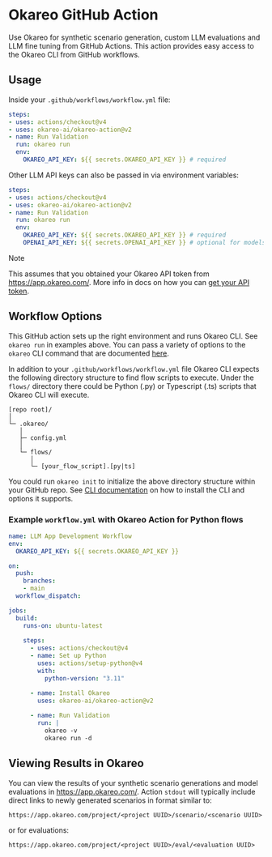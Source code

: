 # Okareo GitHub Action

Use Okareo for synthetic scenario generation, custom LLM evaluations and LLM fine tuning from GitHub Actions. This action provides easy access to the Okareo CLI from GitHub workflows.

## Usage

Inside your `.github/workflows/workflow.yml` file:
```yaml
steps:
- uses: actions/checkout@v4
- uses: okareo-ai/okareo-action@v2
- name: Run Validation
  run: okareo run
  env:
    OKAREO_API_KEY: ${{ secrets.OKAREO_API_KEY }} # required
```
Other LLM API keys can also be passed in via environment variables:
```yaml
steps:
- uses: actions/checkout@v4
- uses: okareo-ai/okareo-action@v2
- name: Run Validation
  run: okareo run
  env:
    OKAREO_API_KEY: ${{ secrets.OKAREO_API_KEY }} # required
    OPENAI_API_KEY: ${{ secrets.OPENAI_API_KEY }} # optional for models you build with
```
> [!NOTE]
> This assumes that you obtained your Okareo API token from https://app.okareo.com/. More info in docs on how you can [get your API token](https://docs.okareo.com/docs/guides/environment#setting-up-your-okareo-environment). 

## Workflow Options

This GitHub action sets up the right environment and runs Okareo CLI. See `okareo run` in examples above. You can pass a variety of options to the `okareo` CLI command that are documented [here](https://docs.okareo.com/docs/sdk/cli).


In addition to your `.github/workflows/workflow.yml` file Okareo CLI expects the following directory structure to find flow scripts to execute. Under the `flows/` directory there could be Python (.py) or Typescript (.ts) scripts that Okareo CLI will execute. 
```
[repo root]/
│
└─ .okareo/
   │
   ├─ config.yml
   │
   └─ flows/
      │
      └─ [your_flow_script].[py|ts]
```
You could run `okareo init` to initialize the above directory structure within your GitHub repo. See [CLI documentation](https://docs.okareo.com/docs/sdk/cli) on how to install the CLI and options it supports.


### Example `workflow.yml` with Okareo Action for Python flows
```yaml
name: LLM App Development Workflow
env:
  OKAREO_API_KEY: ${{ secrets.OKAREO_API_KEY }}

on:
  push:
    branches:
    - main
  workflow_dispatch:

jobs:
  build:
    runs-on: ubuntu-latest
  
    steps:
      - uses: actions/checkout@v4
      - name: Set up Python
        uses: actions/setup-python@v4
        with:
          python-version: "3.11"

      - name: Install Okareo 
        uses: okareo-ai/okareo-action@v2
      
      - name: Run Validation
        run: |
          okareo -v
          okareo run -d
```
## Viewing Results in Okareo

You can view the results of your synthetic scenario generations and model evaluations in https://app.okareo.com/. Action `stdout` will typically include direct links to newly generated scenarios in format similar to:

`https://app.okareo.com/project/<project UUID>/scenario/<scenario UUID>`

or for evaluations:

`https://app.okareo.com/project/<project UUID>/eval/<evaluation UUID>`